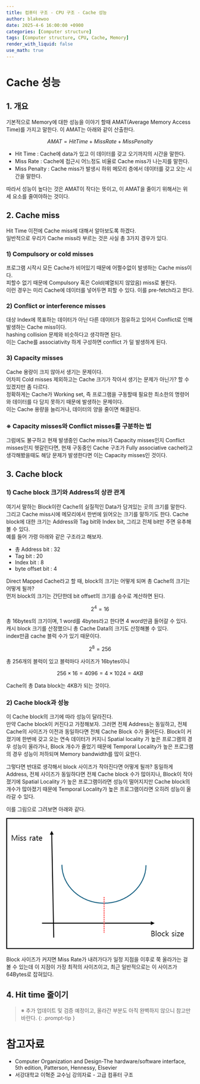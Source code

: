 ```yaml
---
title: 컴퓨터 구조 - CPU 구조 - Cache 성능
author: blakewoo
date: 2025-4-6 16:00:00 +0900
categories: [Computer structure]
tags: [Computer structure, CPU, Cache, Memory] 
render_with_liquid: false
use_math: true
---
```


# Cache 성능
## 1. 개요
기본적으로 Memory에 대한 성능을 이야기 할때 AMAT(Average Memory Access Time)를 가지고 말한다.
이 AMAT는 아래와 같이 산출한다.

$$ AMAT = Hit Time + Miss Rate + Miss Penalty $$

- Hit Time : Cache에 data가 있고 이 데이터를 갖고 오기까지의 시간을 말한다.
- Miss Rate : Cache에 접근시 어느정도 비율로 Cache miss가 나는지를 말한다. 
- Miss Penalty : Cache miss가 발생시 하위 메모리 층에서 데이터를 갖고 오는 시간을 말한다.

따라서 성능이 높다는 것은 AMAT이 작다는 뜻이고, 이 AMAT을 줄이기 위해서는 위 세 요소를 줄여야하는 것이다.

## 2. Cache miss
Hit Time 이전에 Cache miss에 대해서 알아보도록 하겠다.    
일반적으로 우리가 Cache miss라 부르는 것은 사실 총 3가지 경우가 있다.

### 1) Compulsory or cold misses
프로그램 시작시 모든 Cache가 비어있기 때문에 어쩔수없이 발생하는 Cache miss이다.   
피할수 없기 때문에 Compulsory 혹은 Cold(예열되지 않았음) miss로 불린다.   
이런 경우는 미리 Cache에 데이터를 넣어두면 피할 수 있다. 이를 pre-fetch라고 한다.

### 2) Conflict or interference misses
대상 Index에 목표하는 데이터가 아닌 다른 데이터가 점유하고 있어서 Conflict로 인해 발생하는 Cache miss이다.    
hashing collision 문제와 비슷하다고 생각하면 된다.   
이는 Cache를 associativity 하게 구성하면 conflict 가 덜 발생하게 된다.

### 3) Capacity misses
Cache 용량이 크지 않아서 생기는 문제이다.   
어차피 Cold misses 제외하고는 Cache 크기가 작아서 생기는 문제가 아닌가? 할 수 있겠지만 좀 다르다.   
정확하게는 Cache가 Working set, 즉 프로그램을 구동할때 필요한 최소한의 명령어와 데이터를 다 담지 못하기 때문에
발생하는 문제이다.   
이는 Cache 용량을 늘리거나, 데이터의 양을 줄이면 해결된다.

### ※ Capacity misses와 Conflict misses를 구분하는 법
그럼에도 불구하고 현재 발생중인 Cache miss가 Capacity misses인지 Conflict misses인지 헷갈린다면,
현재 구동중인 Cache 구조가 Fully associative cache라고 생각해봤을때도 해당 문제가 발생한다면
이는 Capacity misses인 것이다.

## 3. Cache block
### 1) Cache block 크기와 Address의 상관 관계
여기서 말하는 Block이란 Cache의 실질적인 Data가 담겨있는 곳의 크기를 말한다.   
그리고 Cache miss시에 메모리에서 한번에 읽어오는 크기를 말하기도 한다. 
Cache block에 대한 크기는 Address와 Tag bit와 Index bit, 그리고 전체 bit만 주면 유추해볼 수 있다.    
예를 들어 가령 아래와 같은 구조라고 해보자.   

- 총 Address bit : 32
- Tag bit : 20
- Index bit : 8
- byte offset bit : 4

Direct Mapped Cache라고 할 때, block의 크기는 어떻게 되며 총 Cache의 크기는 어떻게 될까?   
먼저 block의 크기는 간단한데 bit offset의 크기를 승수로 계산하면 된다.

$$ 2^{4} = 16 $$

총 16bytes의 크기이며, 1 word를 4bytes라고 한다면 4 word만큼 들어갈 수 있다.    
캐시 block 크기를 산정했으니 총 Cache Data의 크기도 산정해볼 수 있다.   
index만큼 cache 블럭 수가 있기 때문이다.   

$$ 2^{8} = 256 $$

총 256개의 블럭이 있고 블럭마다 사이즈가 16bytes이니

$$ 256 \times 16 = 4096 = 4 \times 1024 = 4KB $$

Cache의 총 Data block는 4KB가 되는 것이다.

### 2) Cache block과 성능
이 Cache block의 크기에 따라 성능이 달라진다.   
만약 Cache block이 커진다고 가정해보자. 그러면 전체 Address는 동일하고, 전체 Cache의 사이즈가 이전과 동일하다면
전체 Cache Block 수가 줄어든다. Block이 커졌기에 한번에 갖고 오는 연속 데이터가 커지니 Spatial locality 가 높은
프로그램의 경우 성능이 올라가나, Block 개수가 줄었기 때문에 Temporal Locality가 높은 프로그램의 경우
성능이 저하되며 Memory bandwidth를 많이 요한다.

그렇다면 반대로 생각해서 block 사이즈가 작아진다면 어떻게 될까? 동일하게 Address, 전체 사이즈가 동일하다면
전체 Cache block 수가 많아지나, Block이 작아졌기에 Spatial Locality 가 높은 프로그램이라면 성능이 떨어지지만
Cache block의 개수가 많아졌기 때문에 Temporal Locality가 높은 프로그램이라면 오히려 성능이 올라갈 수 있다.

이를 그림으로 그려보면 아래와 같다.

![img.png](/assets/blog/cs/cpu_structure/cache/performance/img.png)

Block 사이즈가 커지면 Miss Rate가 내려가다가 일정 지점을 이후로 쭉 올라가는 걸 볼 수 있는데
이 지점이 가장 최적의 사이즈이고, 최근 일반적으로는 이 사이즈가 64Bytes로 잡혀있다.

## 4. Hit time 줄이기
> ※ 추가 업데이트 및 검증 예정이고, 올라간 부분도 아직 완벽하지 않으니 참고만 바란다.
{: .prompt-tip }


# 참고자료
- Computer Organization and Design-The hardware/software interface, 5th edition, Patterson, Hennessy, Elsevier
- 서강대학교 이혁준 교수님 강의자료 - 고급 컴퓨터 구조
